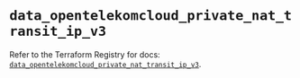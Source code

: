# `data_opentelekomcloud_private_nat_transit_ip_v3`

Refer to the Terraform Registry for docs: [`data_opentelekomcloud_private_nat_transit_ip_v3`](https://registry.terraform.io/providers/opentelekomcloud/opentelekomcloud/1.36.48/docs/data-sources/private_nat_transit_ip_v3).
